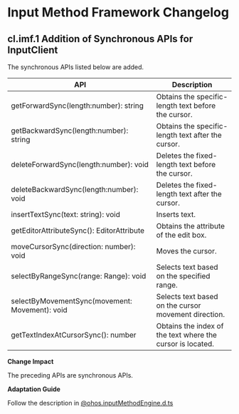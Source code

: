 # Input Method Framework Changelog

## cl.imf.1 Addition of Synchronous APIs for InputClient

The synchronous APIs listed below are added.

| API                                          | Description                    |
| ---------------------------------------------- | ------------------------ |
| getForwardSync(length:number): string          | Obtains the specific-length text before the cursor.|
| getBackwardSync(length:number): string         | Obtains the specific-length text after the cursor.|
| deleteForwardSync(length:number): void         | Deletes the fixed-length text before the cursor.|
| deleteBackwardSync(length:number): void        | Deletes the fixed-length text after the cursor.|
| insertTextSync(text: string): void             | Inserts text.                |
| getEditorAttributeSync(): EditorAttribute      | Obtains the attribute of the edit box.        |
| moveCursorSync(direction: number): void        | Moves the cursor.                |
| selectByRangeSync(range: Range): void          | Selects text based on the specified range.    |
| selectByMovementSync(movement: Movement): void | Selects text based on the cursor movement direction.|
| getTextIndexAtCursorSync(): number             | Obtains the index of the text where the cursor is located.|

**Change Impact**

The preceding APIs are synchronous APIs.

**Adaptation Guide**

Follow the description in [@ohos.inputMethodEngine.d.ts](https://gitee.com/openharmony/docs/blob/OpenHarmony-4.0-Release/en/application-dev/reference/apis/js-apis-inputmethodengine.md)
